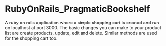 # RubyOnRails_PragmaticBookshelf
A ruby on rails application where a simple shopping cart is created and run on localhost at port 3000. The basic changes you can make to your product list are create products, update, edit and delete. Similar methods are used for the shopping cart too.
